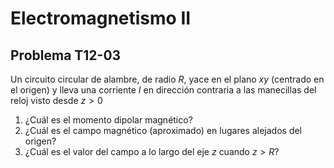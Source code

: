 # Electromagnetismo II
## Problema T12-03

Un circuito circular de alambre, de radio $`R`$, yace en el plano $`xy`$
(centrado en el origen) y lleva una corriente $`I`$ en dirección contraria a
las manecillas del reloj visto desde $`z>0`$

1. ¿Cuál es el momento dipolar magnético?
2. ¿Cuál es el campo magnético (aproximado) en lugares alejados del origen?
3. ¿Cuál es el valor del campo a lo largo del eje $`z`$ cuando $`z>R`$?
